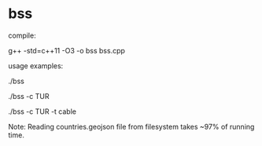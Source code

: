 # bss
compile:

g++ -std=c++11 -O3 -o bss bss.cpp

usage examples:

./bss

./bss -c TUR

./bss -c TUR -t cable

Note: Reading countries.geojson file from filesystem takes ~97% of running time.
